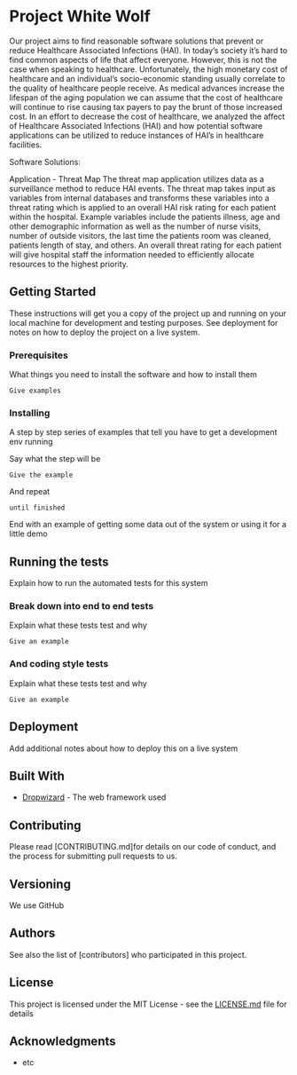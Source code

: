 # Project White Wolf

Our project aims to find reasonable software solutions that prevent or reduce Healthcare Associated Infections (HAI).
In today’s society it’s hard to find common aspects of life that affect everyone. However, this is not the case when speaking to healthcare. Unfortunately, the high monetary cost of healthcare and an individual’s socio-economic standing usually correlate to the quality of healthcare people receive. As medical advances increase the lifespan of the aging population we can assume that the cost of healthcare will continue to rise causing tax payers to pay the brunt of those increased cost.
In an effort to decrease the cost of healthcare, we analyzed the affect of Healthcare Associated Infections (HAI) and how potential software applications can be utilized to reduce instances of HAI’s in healthcare facilities. 

Software Solutions: 

Application - Threat Map
The threat map application utilizes data as a surveillance method to reduce HAI events. The threat map takes input as variables from internal databases and transforms
these variables into a threat rating which is applied to an overall HAI risk rating for each patient within the hospital. Example variables include 
the patients illness, age and other demographic information as well as the number of nurse visits, number of outside visitors, the last time the patients room was cleaned,
patients length of stay, and others. An overall threat rating for each patient will give hospital staff the information needed to efficiently allocate resources to the highest priority.      

## Getting Started

These instructions will get you a copy of the project up and running on your local machine for development and testing purposes. See deployment for notes on how to deploy the project on a live system.

### Prerequisites

What things you need to install the software and how to install them

```
Give examples
```

### Installing

A step by step series of examples that tell you have to get a development env running

Say what the step will be

```
Give the example
```

And repeat

```
until finished
```

End with an example of getting some data out of the system or using it for a little demo

## Running the tests

Explain how to run the automated tests for this system

### Break down into end to end tests

Explain what these tests test and why

```
Give an example
```

### And coding style tests

Explain what these tests test and why

```
Give an example
```

## Deployment

Add additional notes about how to deploy this on a live system

## Built With

* [Dropwizard](http://www.dropwizard.io/1.0.2/docs/) - The web framework used

## Contributing

Please read [CONTRIBUTING.md]for details on our code of conduct, and the process for submitting pull requests to us.

## Versioning

We use GitHub

## Authors

See also the list of [contributors] who participated in this project.

## License

This project is licensed under the MIT License - see the [LICENSE.md](LICENSE.md) file for details

## Acknowledgments
* etc
